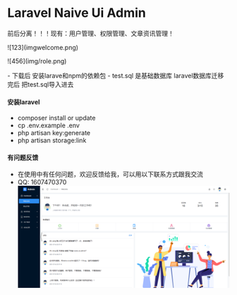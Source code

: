 # Laravel Naive Ui Admin
前后分离！！！现有：用户管理、权限管理、文章资讯管理！
<p>![123](imgwelcome.png)</p>
<p>![456](img/role.png)</p>
- 下载后 安装larave和npm的依赖包
- test.sql 是基础数据库 laravel数据库迁移完后 把test.sql导入进去

#### 安装laravel
- composer install or update
- cp .env.example .env
- php artisan key:generate
- php artisan storage:link

#### 有问题反馈
- 在使用中有任何问题，欢迎反馈给我，可以用以下联系方式跟我交流
- QQ: 1607470370![输入图片说明](img/welcome.png)